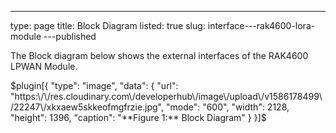 ---
type: page
title: Block Diagram
listed: true
slug: interface---rak4600-lora-module
---published

The Block diagram below shows the external interfaces of the RAK4600 LPWAN Module.

$plugin[{
    "type": "image",
    "data": {
        "url": "https:\/\/res.cloudinary.com\/developerhub\/image\/upload\/v1586178499\/22247\/xkxaew5skkeofmgfrzie.jpg",
        "mode": "600",
        "width": 2128,
        "height": 1396,
        "caption": "**Figure 1:** Block Diagram"
    }
}]$

